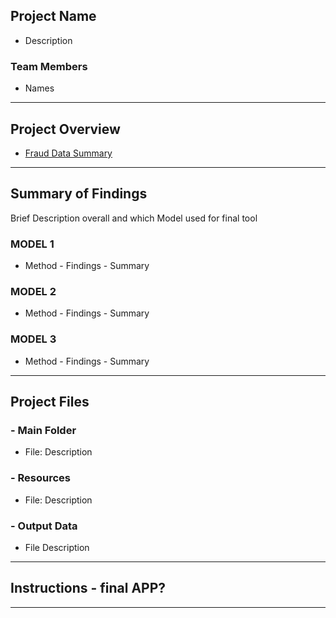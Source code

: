 ## Project Name
- Description
### Team Members
- Names
----------------------
## Project Overview

- [Fraud Data Summary](https://public.tableau.com/app/profile/micah.raquena.pequeno/viz/FraudDataSummary/FraudDataSummary?publish=yes)
----------------------
## Summary of Findings
Brief Description overall and which Model used for final tool
### MODEL 1
- Method - Findings - Summary
### MODEL 2
- Method - Findings - Summary
### MODEL 3
- Method - Findings - Summary
----------------------
## Project Files
### - Main Folder
- File: Description
### - Resources
- File: Description
### - Output Data
- File Description
----------------------
## Instructions - final APP?
----------------------